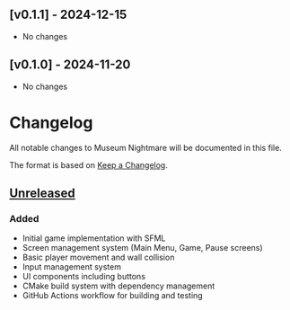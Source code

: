 ## [v0.1.1] - 2024-12-15

- No changes

## [v0.1.0] - 2024-11-20

- No changes

# Changelog
All notable changes to Museum Nightmare will be documented in this file.

The format is based on [Keep a Changelog](https://keepachangelog.com/en/1.0.0/).

## [Unreleased]

### Added
- Initial game implementation with SFML
- Screen management system (Main Menu, Game, Pause screens)
- Basic player movement and wall collision
- Input management system
- UI components including buttons
- CMake build system with dependency management
- GitHub Actions workflow for building and testing

[Unreleased]: https://github.com/vmillet-dev/museum-nightmare/commits/main
